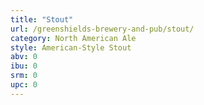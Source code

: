 ```yaml
---
title: "Stout"
url: /greenshields-brewery-and-pub/stout/
category: North American Ale
style: American-Style Stout
abv: 0
ibu: 0
srm: 0
upc: 0
---
```


